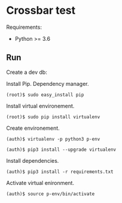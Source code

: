 # Crossbar test

Requirements:

- Python >= 3.6

## Run

Create a dev db:

Install Pip. Dependency manager.

`(root)$ sudo easy_install pip`

Install virtual environement.

`(root)$ sudo pip install virtualenv`

Create environement.

`(auth)$ virtualenv -p python3 p-env`

`(auth)$ pip3 install --upgrade virtualenv`

Install dependencies.

`(auth)$ pip3 install -r requirements.txt`

Activate virtual enironment.

`(auth)$ source p-env/bin/activate`
